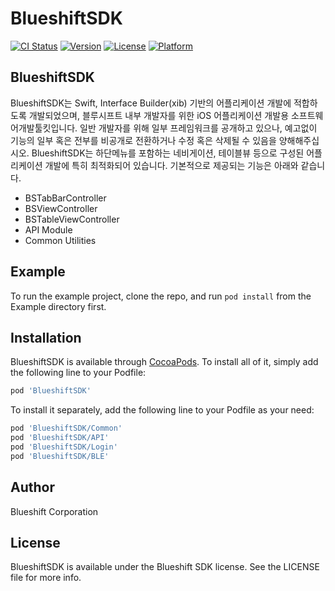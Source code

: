 # BlueshiftSDK

[![CI Status](https://img.shields.io/travis/blueshiftcorp/BlueshiftSDK.svg?style=flat)](https://travis-ci.org/blueshiftcorp/BlueshiftSDK)
[![Version](https://img.shields.io/cocoapods/v/BlueshiftSDK.svg?style=flat)](https://cocoapods.org/pods/BlueshiftSDK)
[![License](https://img.shields.io/cocoapods/l/BlueshiftSDK.svg?style=flat)](https://cocoapods.org/pods/BlueshiftSDK)
[![Platform](https://img.shields.io/cocoapods/p/BlueshiftSDK.svg?style=flat)](https://cocoapods.org/pods/BlueshiftSDK)

## BlueshiftSDK
BlueshiftSDK는 Swift, Interface Builder(xib) 기반의 어플리케이션 개발에 적합하도록 개발되었으며, 블루시프트 내부 개발자를 위한 iOS 어플리케이션 개발용 소프트웨어개발툴킷입니다.
일반 개발자를 위해 일부 프레임워크를 공개하고 있으나, 예고없이 기능의 일부 혹은 전부를 비공개로 전환하거나 수정 혹은 삭제될 수 있음을 양해해주십시오.
BlueshiftSDK는 하단메뉴를 포함하는 네비게이션, 테이블뷰 등으로 구성된 어플리케이션 개발에 특히 최적화되어 있습니다. 기본적으로 제공되는 기능은 아래와 같습니다.

* BSTabBarController
* BSViewController
* BSTableViewController
* API Module
* Common Utilities

## Example

To run the example project, clone the repo, and run `pod install` from the Example directory first.

## Installation

BlueshiftSDK is available through [CocoaPods](https://cocoapods.org). To install all of it, simply add the following line to your Podfile:

```ruby
pod 'BlueshiftSDK'
```

To install it separately, add the following line to your Podfile as your need:

```ruby
pod 'BlueshiftSDK/Common'
pod 'BlueshiftSDK/API'
pod 'BlueshiftSDK/Login'
pod 'BlueshiftSDK/BLE'
```

## Author

Blueshift Corporation

## License

BlueshiftSDK is available under the Blueshift SDK license. See the LICENSE file for more info.
